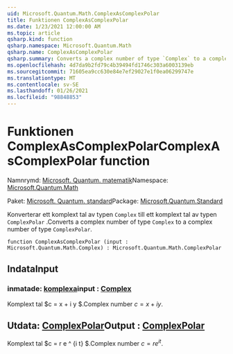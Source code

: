 ```yaml
---
uid: Microsoft.Quantum.Math.ComplexAsComplexPolar
title: Funktionen ComplexAsComplexPolar
ms.date: 1/23/2021 12:00:00 AM
ms.topic: article
qsharp.kind: function
qsharp.namespace: Microsoft.Quantum.Math
qsharp.name: ComplexAsComplexPolar
qsharp.summary: Converts a complex number of type `Complex` to a complex number of type `ComplexPolar`.
ms.openlocfilehash: 4d7da9b2fd79c4b39494fd1746c303a6003139eb
ms.sourcegitcommit: 71605ea9cc630e84e7ef29027e1f0ea06299747e
ms.translationtype: MT
ms.contentlocale: sv-SE
ms.lasthandoff: 01/26/2021
ms.locfileid: "98848853"
---
```

# <a name="complexascomplexpolar-function"></a><span data-ttu-id="20e64-102">Funktionen ComplexAsComplexPolar</span><span class="sxs-lookup"><span data-stu-id="20e64-102">ComplexAsComplexPolar function</span></span>

<span data-ttu-id="20e64-103">Namnrymd: [Microsoft. Quantum. matematik](xref:Microsoft.Quantum.Math)</span><span class="sxs-lookup"><span data-stu-id="20e64-103">Namespace: [Microsoft.Quantum.Math](xref:Microsoft.Quantum.Math)</span></span>

<span data-ttu-id="20e64-104">Paket: [Microsoft. Quantum. standard](https://nuget.org/packages/Microsoft.Quantum.Standard)</span><span class="sxs-lookup"><span data-stu-id="20e64-104">Package: [Microsoft.Quantum.Standard](https://nuget.org/packages/Microsoft.Quantum.Standard)</span></span>


<span data-ttu-id="20e64-105">Konverterar ett komplext tal av typen `Complex` till ett komplext tal av typen `ComplexPolar` .</span><span class="sxs-lookup"><span data-stu-id="20e64-105">Converts a complex number of type `Complex` to a complex number of type `ComplexPolar`.</span></span>

```qsharp
function ComplexAsComplexPolar (input : Microsoft.Quantum.Math.Complex) : Microsoft.Quantum.Math.ComplexPolar
```


## <a name="input"></a><span data-ttu-id="20e64-106">Indata</span><span class="sxs-lookup"><span data-stu-id="20e64-106">Input</span></span>

### <a name="input--complex"></a><span data-ttu-id="20e64-107">inmatade: [komplexa](xref:Microsoft.Quantum.Math.Complex)</span><span class="sxs-lookup"><span data-stu-id="20e64-107">input : [Complex](xref:Microsoft.Quantum.Math.Complex)</span></span>

<span data-ttu-id="20e64-108">Komplext tal $c = x + i y $.</span><span class="sxs-lookup"><span data-stu-id="20e64-108">Complex number $c = x + i y$.</span></span>



## <a name="output--complexpolar"></a><span data-ttu-id="20e64-109">Utdata: [ComplexPolar](xref:Microsoft.Quantum.Math.ComplexPolar)</span><span class="sxs-lookup"><span data-stu-id="20e64-109">Output : [ComplexPolar](xref:Microsoft.Quantum.Math.ComplexPolar)</span></span>

<span data-ttu-id="20e64-110">Komplext tal $c = r e ^ {i t} $.</span><span class="sxs-lookup"><span data-stu-id="20e64-110">Complex number $c = r e^{i t}$.</span></span>
